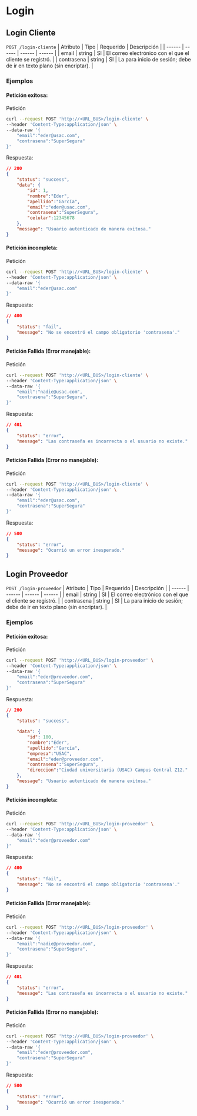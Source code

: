 # Login

## Login Cliente <a name="login-cliente"></a>
`POST /login-cliente`
| Atributo | Tipo | Requerido | Descripción |
| ------ | ------ | ------ | ------ |
| email | string | SI | El correo electrónico con el que el cliente se registró. |
| contrasena | string | SI | La para inicio de sesión; debe de ir en texto plano (sin encriptar). |

### Ejemplos

#### Petición exitosa:

Petición

``` sh
curl --request POST 'http://<URL_BUS>/login-cliente' \
--header 'Content-Type:application/json' \
--data-raw '{
    "email":"eder@usac.com",
    "contrasena":"SuperSegura"
}' 
```

Respuesta:

``` json
// 200
{
    "status": "success",
    "data": {
        "id": 1,
        "nombre":"Eder",
        "apellido":"García",
        "email":"eder@usac.com",
        "contrasena":"SuperSegura",
        "celular":12345678
    },
    "message": "Usuario autenticado de manera exitosa."
}

```

#### Petición incompleta:

Petición

``` sh
curl --request POST 'http://<URL_BUS>/login-cliente' \
--header 'Content-Type:application/json' \
--data-raw '{
    "email":"eder@usac.com"
}' 
```

Respuesta:

``` json
// 400
{
    "status": "fail",
    "message": "No se encontró el campo obligatorio 'contrasena'."
}

```

#### Petición Fallida (Error manejable):

Petición

``` sh
curl --request POST 'http://<URL_BUS>/login-cliente' \
--header 'Content-Type:application/json' \
--data-raw '{
    "email":"nadie@usac.com",
    "contrasena":"SuperSegura",
}' 
```
Respuesta:
``` json
// 401
{
    "status": "error",
    "message": "Las contraseña es incorrecta o el usuario no existe."
}

```

#### Petición Fallida (Error no manejable):

Petición

``` sh
curl --request POST 'http://<URL_BUS>/login-cliente' \
--header 'Content-Type:application/json' \
--data-raw '{
    "email":"eder@usac.com",
    "contrasena":"SuperSegura"
}' 
```
Respuesta:
``` json
// 500
{
    "status": "error",
    "message": "Ocurrió un error inesperado."
}

```
## Login Proveedor <a name="login-proveedor"></a>
`POST /login-proveedor`
| Atributo | Tipo | Requerido | Descripción |
| ------ | ------ | ------ | ------ |
| email | string | SI | El correo electrónico con el que el cliente se registró. |
| contrasena | string | SI | La para inicio de sesión; debe de ir en texto plano (sin encriptar). |

### Ejemplos

#### Petición exitosa:

Petición

``` sh
curl --request POST 'http://<URL_BUS>/login-proveedor' \
--header 'Content-Type:application/json' \
--data-raw '{
    "email":"eder@proveedor.com",
    "contrasena":"SuperSegura"
}' 
```

Respuesta:

``` json
// 200
{
    "status": "success",

    "data": {
        "id": 100,
        "nombre":"Eder",
        "apellido":"García",
        "empresa":"USAC",
        "email":"eder@proveedor.com",
        "contrasena":"SuperSegura",
        "direccion":"Ciudad universitaria (USAC) Campus Central Z12."
    },
    "message": "Usuario autenticado de manera exitosa."
}
```

#### Petición incompleta:

Petición

``` sh
curl --request POST 'http://<URL_BUS>/login-proveedor' \
--header 'Content-Type:application/json' \
--data-raw '{
    "email":"eder@proveedor.com"
}' 
```

Respuesta:

``` json
// 400
{
    "status": "fail",
    "message": "No se encontró el campo obligatorio 'contrasena'."
}

```

#### Petición Fallida (Error manejable):

Petición

``` sh
curl --request POST 'http://<URL_BUS>/login-proveedor' \
--header 'Content-Type:application/json' \
--data-raw '{
    "email":"nadie@proveedor.com",
    "contrasena":"SuperSegura",
}' 
```
Respuesta:
``` json
// 401
{
    "status": "error",
    "message": "Las contraseña es incorrecta o el usuario no existe."
}

```

#### Petición Fallida (Error no manejable):

Petición

``` sh
curl --request POST 'http://<URL_BUS>/login-proveedor' \
--header 'Content-Type:application/json' \
--data-raw '{
    "email":"eder@proveedor.com",
    "contrasena":"SuperSegura"
}' 
```
Respuesta:
``` json
// 500
{
    "status": "error",
    "message": "Ocurrió un error inesperado."
}
```
